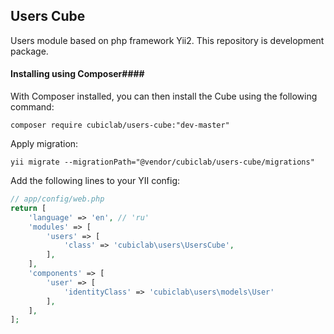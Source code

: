 ## Users Cube ##

Users module based on php framework Yii2.
This repository is development package.

#### Installing using Composer####

With Composer installed, you can then install the Cube using the following command:

    composer require cubiclab/users-cube:"dev-master"

Apply migration:

    yii migrate --migrationPath="@vendor/cubiclab/users-cube/migrations"

Add the following lines to your YII config:
```php
// app/config/web.php
return [
    'language' => 'en', // 'ru'
    'modules' => [
        'users' => [
            'class' => 'cubiclab\users\UsersCube',
        ],
    ],
    'components' => [
        'user' => [
            'identityClass' => 'cubiclab\users\models\User'
        ],
    ],
];
```